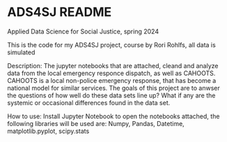 # ADS4SJ README
Applied Data Science for Social Justice, spring 2024

This is the code for my ADS4SJ project, course by Rori Rohlfs, all data is simulated

Description:
The jupyter notebooks that are attached, cleand and analyze data from the local emergency responce dispatch, as well as CAHOOTS. CAHOOTS is a local non-police emergency response,
that has become a national model for similar services. The goals of this project are to anwser the questions of how well do these data sets line up? What if any are the 
systemic or occasional differences found in the data set. 

How to use:
Install Jupyter Notebook to open the notebooks attached, the following libraries will be used are: Numpy, Pandas, Datetime, matplotlib.pyplot, scipy.stats


